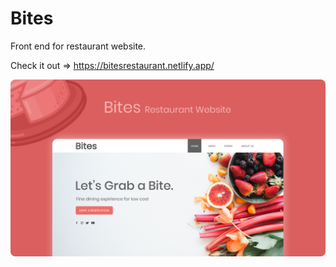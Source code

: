 # Bites

Front end for restaurant website.

Check it out => https://bitesrestaurant.netlify.app/

![](./previews/bites.png)
